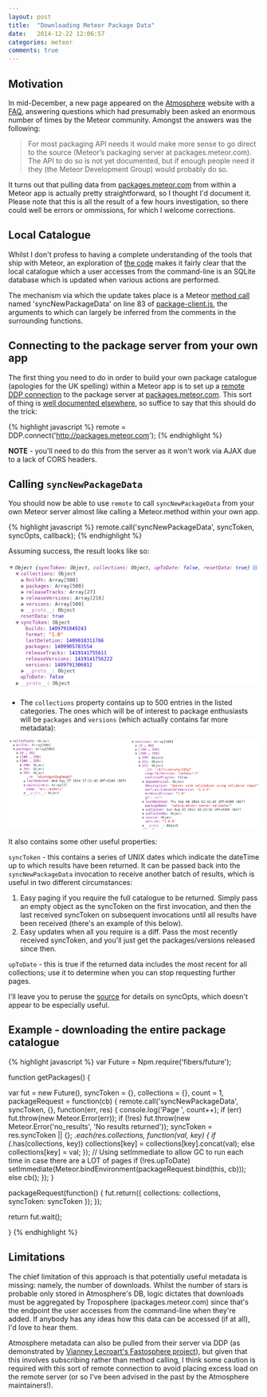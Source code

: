 ```yaml
---
layout: post
title:  "Downloading Meteor Package Data"
date:   2014-12-22 12:06:57
categories: meteor
comments: true
---
```


## Motivation

In mid-December, a new page appeared on the [Atmosphere](http://atmospherejs.com) website with a [FAQ](https://atmospherejs.com/i/faq), answering questions which had presumably been asked an enormous number of times by the Meteor community.  Amongst the answers was the following:

 > For most packaging API needs it would make more sense to go direct to the source (Meteor’s packaging server at packages.meteor.com). The API to do so is not yet documented, but if enough people need it they (the Meteor Development Group) would probably do so.

It turns out that pulling data from [packages.meteor.com](http://packages.meteor.com) from within a Meteor app is actually pretty straightforward, so I thought I'd document it.  Please note that this is all the result of a few hours investigation, so there could well be errors or ommissions, for which I welcome corrections.

## Local Catalogue

Whilst I don't profess to having a complete understanding of the tools that ship with Meteor, an exploration of [the code](https://github.com/meteor/meteor/tree/bd54f09e4ce299035c2ad57e02f558d64f6b0a93/tools) makes it fairly clear that the local catalogue which a user accesses from the command-line is an SQLite database which is updated when various actions are performed.

The mechanism via which the update takes place is a Meteor [method call](http://docs.meteor.com/#/full/meteor_call) named 'syncNewPackageData' on line 83 of [package-client.js](https://github.com/meteor/meteor/blob/bd54f09e4ce299035c2ad57e02f558d64f6b0a93/tools/package-client.js), the arguments to which can largely be inferred from the comments in the surrounding functions.

## Connecting to the package server from your own app

The first thing you need to do in order to build your own package catalogue (apologies for the UK spelling) within a Meteor app is to set up a [remote DDP connection](http://docs.meteor.com/#/full/ddp_connect) to the package server at [packages.meteor.com](http://packages.meteor.com).  This sort of thing is [well documented elsewhere](http://stackoverflow.com/questions/18358526/connect-two-meteor-applications-using-ddp?rq=1), so suffice to say that this should do the trick:

{% highlight javascript %}
remote = DDP.connect('http://packages.meteor.com');
{% endhighlight %}

**NOTE** - you'll need to do this from the server as it won't work via AJAX due to a lack of CORS headers.

## Calling `syncNewPackageData`

You should now be able to use `remote` to call `syncNewPackageData` from your own Meteor server almost like calling a Meteor.method within your own app.

 {% highlight javascript %}
remote.call('syncNewPackageData', syncToken, syncOpts, callback);
{% endhighlight %}

Assuming success, the result looks like so:

![syncPackage object](/assets/syncPackage.png)

* The `collections` property contains up to 500 entries in the listed categories.  The ones which will be of interest to package enthusiasts will be `packages` and `versions` (which actually contains far more metadata):

![syncPackage collections](/assets/syncPackageCollections.png)

It also contains some other useful properties:

`syncToken` - this contains a series of UNIX dates which indicate the dateTime up to which results have been returned.  It can be passed back into the `syncNewPackageData` invocation to receive another batch of results, which is useful in two different circumstances:

1. Easy paging if you require the full catalogue to be returned.  Simply pass an empty object as the syncToken on the first invocation, and then the last received syncToken on subsequent invocations until all results have been received (there's an example of this below).
2. Easy updates when all you require is a diff.  Pass the most recently received syncToken, and you'll just get the packages/versions released since then.

`upToDate` - this is true if the returned data includes the most recent for all collections; use it to determine when you can stop requesting further pages.

I'll leave you to peruse the [source](https://github.com/meteor/meteor/blob/bd54f09e4ce299035c2ad57e02f558d64f6b0a93/tools/package-client.js) for details on syncOpts, which doesn't appear to be especially useful.

## Example - downloading the entire package catalogue

 {% highlight javascript %}
var Future = Npm.require('fibers/future');

function getPackages() {

  var fut = new Future(),
    syncToken = {},
    collections = {},
    count = 1,
    packageRequest = function(cb) {
      remote.call('syncNewPackageData', syncToken, {}, function(err, res) {
        console.log('Page ', count++);
        if (err) fut.throw(new Meteor.Error(err));
        if (!res) fut.throw(new Meteor.Error('no_results', 'No results returned'));
        syncToken = res.syncToken || {};
        _.each(res.collections, function(val, key) {
          if (_.has(collections, key))
            collections[key] = collections[key].concat(val);
          else
            collections[key] = val;
        });
        // Using setImmediate to allow GC to run each time in case there are a LOT of pages
        if (!res.upToDate) setImmediate(Meteor.bindEnvironment(packageRequest.bind(this, cb)));    
        else cb();
      });
    }

  packageRequest(function() {
    fut.return({
      collections: collections,
      syncToken: syncToken
    });
  });

  return fut.wait();

}
{% endhighlight %}

## Limitations

The chief limitation of this approach is that potentially useful metadata is missing: namely, the number of downloads.  Whilst the number of stars is probable only stored in Atmosphere's DB, logic dictates that downloads must be aggregated by Troposphere (packages.meteor.com) since that's the endpoint the user accesses from the command-line when they're added.  If anybody has any ideas how this data can be accessed (if at all), I'd love to hear them.

Atmosphere metadata can also be pulled from their server via DDP (as demonstrated by [Vianney Lecroart's Fastosphere project](https://github.com/acemtp/meteor-fastosphere)), but given that this involves subscribing rather than method calling, I think some caution is required with this sort of remote connection to avoid placing excess load on the remote server (or so I've been advised in the past by the Atmosphere maintainers!).
